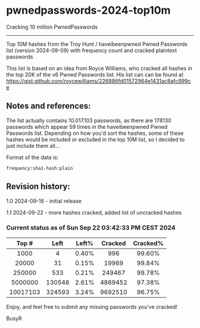 # pwnedpasswords-2024-top10m
Cracking 10 million PwnedPasswords 

--------
Top 10M hashes from the Troy Hunt / haveibeenpwned Pwned Passwords list (version 2024-09-09) with frequency count and cracked plaintext passwords

This list is based on an idea from Royce Williams, who cracked all hashes in the top 20K of the v6 Pwned Passwords list. His list can can be found at https://gist.github.com/roycewilliams/226886fd01572964e1431ac8afc999ce

## Notes and references:
The list actually contains 10.017.103 passwords, as there are 178130 passwords which appear 59 times in the haveibeenpwned Pwned Passwords list. Depending on how you'd sort the hashes, some of these hashes would be included or excluded in the top 10M list, so I decided to just include them all...

Format of the data is:
```
frequency:sha1-hash:plain
```

## Revision history:
1.0  2024-09-16 - initial release

1.1  2024-09-22 - more hashes cracked, added list of uncracked hashes

### Current status as of Sun Sep 22 03:42:33 PM CEST 2024
|Top #|Left|Left%|Cracked|Cracked%|
|:------:|:----:|:---:|:-----:|:----:|
|1000|4|0.40%|996|99.60%|
|20000|31|0.15%|19969|99.84%|
|250000|533|0.21%|249467|99.78%|
|5000000|130548|2.61%|4869452|97.38%|
|10017103|324593|3.24%|9692510|96.75%|

Enjoy, and feel free to submit any missing passwords you've cracked!

BusyR
